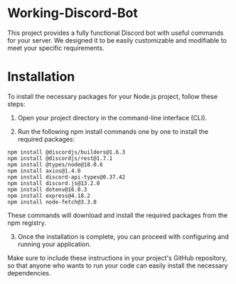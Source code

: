 # Working-Discord-Bot
This project provides a fully functional Discord bot with useful commands for your server. We designed it to be easily customizable and modifiable to meet your specific requirements.

# Installation
To install the necessary packages for your Node.js project, follow these steps:

1. Open your project directory in the command-line interface (CLI).

2. Run the following npm install commands one by one to install the required packages:
```
npm install @discordjs/builders@1.6.3
npm install @discordjs/rest@1.7.1
npm install @types/node@18.0.6
npm install axios@1.4.0
npm install discord-api-types@0.37.42
npm install discord.js@13.2.0
npm install dotenv@16.0.3
npm install express@4.18.2
npm install node-fetch@3.3.0
```
These commands will download and install the required packages from the npm registry.

3. Once the installation is complete, you can proceed with configuring and running your application.

Make sure to include these instructions in your project's GitHub repository, so that anyone who wants to run your code can easily install the necessary dependencies.
